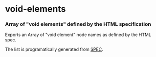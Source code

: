 void-elements
==============
### Array of "void elements" defined by the HTML specification

Exports an Array of "void element" node names as defined by the HTML spec.

The list is programatically generated from [SPEC](http://www.w3.org/html/wg/drafts/html/master/syntax.html#void-elements).
